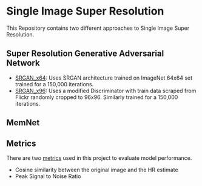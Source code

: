 # Single Image Super Resolution
This Repository contains two different approaches to Single Image Super Resolution.
## Super Resolution Generative Adversarial Network
- [SRGAN_x64](SRGAN_x64.ipynb): Uses SRGAN architecture trained on ImageNet 64x64 set trained for a 150,000 iterations.
- [SRGAN_x96](SRGAN_x96.ipynb): Uses a modified Discriminator with train data scraped from Flickr randomly cropped to 96x96. Similarly trained for a 150,000 iterations.

## MemNet

## Metrics
There are two [metrics](Metrics.ipynb) used in this project to evaluate model performance.
- Cosine similarity between the original image and the HR estimate
- Peak Signal to Noise Ratio
